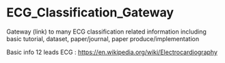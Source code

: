 # ECG_Classification_Gateway
Gateway (link) to many ECG classification related information including basic tutorial, dataset, paper/journal, paper produce/implementation

Basic info
12 leads ECG : https://en.wikipedia.org/wiki/Electrocardiography
